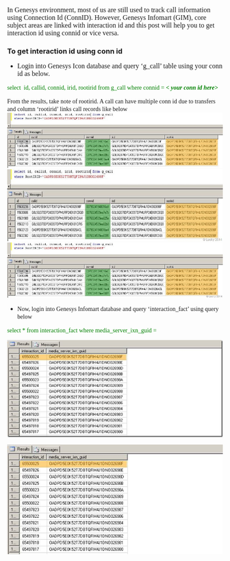
<font size="3" face="Calibri">In Genesys environment, most of us are still used to track call information using Connection Id (ConnID). However, Genesys Infomart (GIM), core subject areas are linked with interaction id and this post will help you to get interaction id using connid or vice versa.</font>

### To get interaction id using conn id

  * <font size="3" face="Calibri">Login into Genesys Icon database and query ‘g_call’ table using your conn id as below. </font>

<font color="#008000" face="Calibri">select&nbsp; id, callid, connid, irid, rootirid from g_call where connid = <strong><em>< your conn id here></em></strong></font>

<font face="Calibri">From the results, take note of rootirid. A call can have multiple conn id due to transfers and column ‘rootirid’ links call records like below</font>
![](/wp-content/uploads/2014/04/clip_image001.jpg)
![](/wp-content/uploads/2014/04/clip_image001_thumb2.jpg)
![](/wp-content/uploads/2014/04/clip_image0012.jpg)

  * <font face="Calibri">Now, login into Genesys Infomart database and query ‘interaction_fact’ using query below</font>

<font color="#008000" face="Calibri">select * from interaction_fact where media_server_ixn_guid = <strong><em><your root irid here></em></strong></font>

![](/wp-content/uploads/2014/04/image_thumb.png)

![](/wp-content/uploads/2014/04/image.png)
